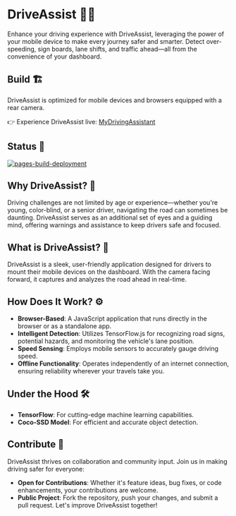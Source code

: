 # DriveAssist 🚗💡

Enhance your driving experience with DriveAssist, leveraging the power of your mobile device to make every journey safer and smarter. Detect over-speeding, sign boards, lane shifts, and traffic ahead—all from the convenience of your dashboard.

## Build 🏗️

DriveAssist is optimized for mobile devices and browsers equipped with a rear camera.

👉 Experience DriveAssist live: [MyDrivingAssistant](https://naveenalavilli.github.io/driveassist/)

## Status 🚦

[![pages-build-deployment](https://github.com/naveenalavilli/driveassist/actions/workflows/pages/pages-build-deployment/badge.svg)](https://github.com/naveenalavilli/driveassist/actions/workflows/pages/pages-build-deployment)

## Why DriveAssist? 🤔

Driving challenges are not limited by age or experience—whether you're young, color-blind, or a senior driver, navigating the road can sometimes be daunting. DriveAssist serves as an additional set of eyes and a guiding mind, offering warnings and assistance to keep drivers safe and focused.

## What is DriveAssist? 🌟

DriveAssist is a sleek, user-friendly application designed for drivers to mount their mobile devices on the dashboard. With the camera facing forward, it captures and analyzes the road ahead in real-time.

## How Does It Work? ⚙️

- **Browser-Based**: A JavaScript application that runs directly in the browser or as a standalone app.
- **Intelligent Detection**: Utilizes TensorFlow.js for recognizing road signs, potential hazards, and monitoring the vehicle's lane position.
- **Speed Sensing**: Employs mobile sensors to accurately gauge driving speed.
- **Offline Functionality**: Operates independently of an internet connection, ensuring reliability wherever your travels take you.

## Under the Hood 🛠️

- **TensorFlow**: For cutting-edge machine learning capabilities.
- **Coco-SSD Model**: For efficient and accurate object detection.

## Contribute 🤝

DriveAssist thrives on collaboration and community input. Join us in making driving safer for everyone:

- **Open for Contributions**: Whether it's feature ideas, bug fixes, or code enhancements, your contributions are welcome.
- **Public Project**: Fork the repository, push your changes, and submit a pull request. Let's improve DriveAssist together!
